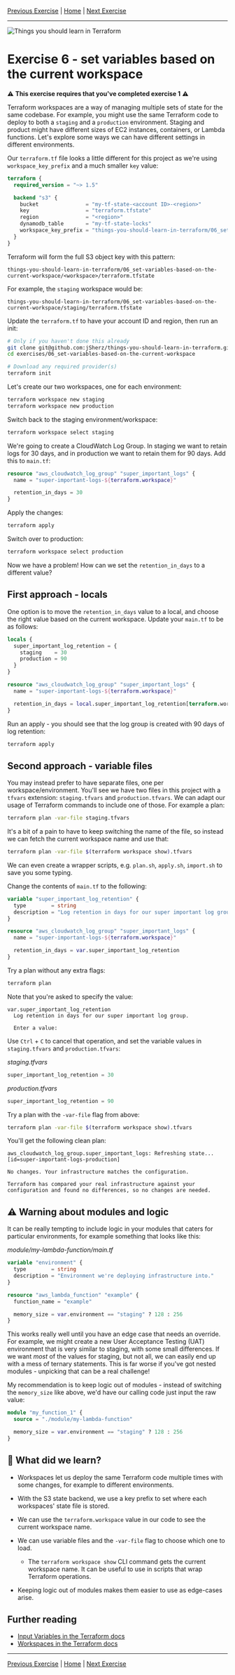 [Previous Exercise] | [Home] | [Next Exercise]

[Previous Exercise]: ../06_set-variables-based-on-the-current-workspace/README.md

[Home]: ../../README.md

[Next Exercise]: ../07_expand-contract-migrations/README.md

---

![Things you should learn in Terraform](../../assets/logo.png)

# Exercise 6 - set variables based on the current workspace

⚠️ **This exercise requires that you've completed exercise 1** ⚠️

Terraform workspaces are a way of managing multiple sets of state for the same
codebase. For example, you might use the same Terraform code to deploy to both
a `staging` and a `production` environment. Staging and product might have
different sizes of EC2 instances, containers, or Lambda functions. Let's
explore some ways we can have different settings in different environments.

Our `terraform.tf` file looks a little different for this project as we're
using `workspace_key_prefix` and a much smaller `key` value:

```terraform
terraform {
  required_version = "~> 1.5"

  backend "s3" {
    bucket               = "my-tf-state-<account ID>-<region>"
    key                  = "terraform.tfstate"
    region               = "<region>"
    dynamodb_table       = "my-tf-state-locks"
    workspace_key_prefix = "things-you-should-learn-in-terraform/06_set-variables-based-on-the-current-workspace"
  }
}
```

Terraform will form the full S3 object key with this pattern:

```
things-you-should-learn-in-terraform/06_set-variables-based-on-the-current-workspace/<workspace>/terraform.tfstate
```

For example, the `staging` workspace would be:

```
things-you-should-learn-in-terraform/06_set-variables-based-on-the-current-workspace/staging/terraform.tfstate
```

Update the `terraform.tf` to have your account ID and region, then run an init:

```bash
# Only if you haven't done this already
git clone git@github.com:jSherz/things-you-should-learn-in-terraform.git
cd exercises/06_set-variables-based-on-the-current-workspace

# Download any required provider(s)
terraform init
```

Let's create our two workspaces, one for each environment:

```bash
terraform workspace new staging
terraform workspace new production
```

Switch back to the staging environment/workspace:

```bash
terraform workspace select staging
```

We're going to create a CloudWatch Log Group. In staging we want to retain logs
for 30 days, and in production we want to retain them for 90 days. Add this to
`main.tf`:

```terraform
resource "aws_cloudwatch_log_group" "super_important_logs" {
  name = "super-important-logs-${terraform.workspace}"

  retention_in_days = 30
}
```

Apply the changes:

```bash
terraform apply
```

Switch over to production:

```bash
terraform workspace select production
```

Now we have a problem! How can we set the `retention_in_days` to a different
value?

## First approach - locals

One option is to move the `retention_in_days` value to a local, and choose the
right value based on the current workspace. Update your `main.tf` to be as
follows:

```terraform
locals {
  super_important_log_retention = {
    staging    = 30
    production = 90
  }
}

resource "aws_cloudwatch_log_group" "super_important_logs" {
  name = "super-important-logs-${terraform.workspace}"

  retention_in_days = local.super_important_log_retention[terraform.workspace]
}
```

Run an apply - you should see that the log group is created with 90 days of log
retention:

```bash
terraform apply
```

## Second approach - variable files

You may instead prefer to have separate files, one per workspace/environment.
You'll see we have two files in this project with a `tfvars` extension:
`staging.tfvars` and `production.tfvars`. We can adapt our usage of Terraform
commands to include one of those. For example a plan:

```bash
terraform plan -var-file staging.tfvars
```

It's a bit of a pain to have to keep switching the name of the file, so instead
we can fetch the current workspace name and use that:

```bash
terraform plan -var-file $(terraform workspace show).tfvars
```

We can even create a wrapper scripts, e.g. `plan.sh`, `apply.sh`, `import.sh`
to save you some typing.

Change the contents of `main.tf` to the following:

```terraform
variable "super_important_log_retention" {
  type        = string
  description = "Log retention in days for our super important log group."
}

resource "aws_cloudwatch_log_group" "super_important_logs" {
  name = "super-important-logs-${terraform.workspace}"

  retention_in_days = var.super_important_log_retention
}
```

Try a plan without any extra flags:

```bash
terraform plan
```

Note that you're asked to specify the value:

```
var.super_important_log_retention
  Log retention in days for our super important log group.

  Enter a value: 
```

Use `Ctrl` + `C` to cancel that operation, and set the variable values in
`staging.tfvars` and `production.tfvars`:

_staging.tfvars_

```terraform
super_important_log_retention = 30
```

_production.tfvars_

```terraform
super_important_log_retention = 90
```

Try a plan with the `-var-file` flag from above:

```bash
terraform plan -var-file $(terraform workspace show).tfvars
```

You'll get the following clean plan:

```
aws_cloudwatch_log_group.super_important_logs: Refreshing state... [id=super-important-logs-production]

No changes. Your infrastructure matches the configuration.

Terraform has compared your real infrastructure against your configuration and found no differences, so no changes are needed.
```

## ⚠️ Warning about modules and logic

It can be really tempting to include logic in your modules that caters for
particular environments, for example something that looks like this:

_module/my-lambda-function/main.tf_

```terraform
variable "environment" {
  type        = string
  description = "Environment we're deploying infrastructure into."
}

resource "aws_lambda_function" "example" {
  function_name = "example"

  memory_size = var.environment == "staging" ? 128 : 256
}
```

This works really well until you have an edge case that needs an override. For
example, we might create a new User Acceptance Testing (UAT) environment that
is very similar to staging, with some small differences. If we want _most_ of
the values for staging, but not all, we can easily end up with a mess of
ternary statements. This is far worse if you've got nested modules - unpicking
that can be a real challenge!

My recommendation is to keep logic out of modules - instead of switching the
`memory_size` like above, we'd have our calling code just input the raw value:

```terraform
module "my_function_1" {
  source = "./module/my-lambda-function"

  memory_size = var.environment == "staging" ? 128 : 256
}
```

## 🍎 What did we learn?

* Workspaces let us deploy the same Terraform code multiple times with some
  changes, for example to different environments.

* With the S3 state backend, we use a key prefix to set where each workspaces'
  state file is stored.

* We can use the `terraform.workspace` value in our code to see the current
  workspace name.

* We can use variable files and the `-var-file` flag to choose which one to
  load.

    * The `terraform workspace show` CLI command gets the current workspace
      name. It can be useful to use in scripts that wrap Terraform operations.

* Keeping logic out of modules makes them easier to use as edge-cases arise.

## Further reading

* [Input Variables in the Terraform docs](https://developer.hashicorp.com/terraform/language/values/variables)
* [Workspaces in the Terraform docs](https://developer.hashicorp.com/terraform/language/state/workspaces) 

---

[Previous Exercise] | [Home] | [Next Exercise]
